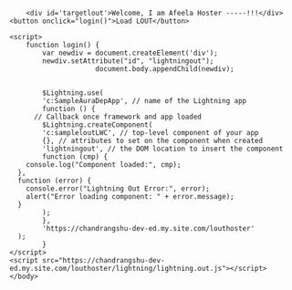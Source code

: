 <html lang="en">
  <head>
    <meta charset="utf-8" />
    <meta name="viewport" content="width=device-width, initial-scale=1" />
  </head>
  <body>
  
        <div id='targetlout'>Welcome, I am Afeela Hoster -----!!!</div>
	<button onclick="login()">Load LOUT</button>

    <script>
        function login() {
		    var newdiv = document.createElement('div');
			newdiv.setAttribute("id", "lightningout");		
                         document.body.appendChild(newdiv);   
			
			
			$Lightning.use(
			'c:SampleAuraDepApp', // name of the Lightning app
			function () {
          // Callback once framework and app loaded
			$Lightning.createComponent(
            'c:sampleloutLWC', // top-level component of your app
            {}, // attributes to set on the component when created
            'lightningout', // the DOM location to insert the component
            function (cmp) {
        console.log("Component loaded:", cmp);
      },
      function (error) {
        console.error("Lightning Out Error:", error);
        alert("Error loading component: " + error.message);
      }
			);
			},
			'https://chandrangshu-dev-ed.my.site.com/louthoster'
      );
			}
    </script>
	<script src="https://chandrangshu-dev-ed.my.site.com/louthoster/lightning/lightning.out.js"></script>
	</body>
</html>
